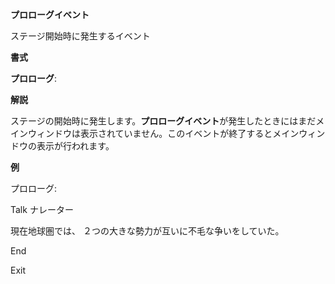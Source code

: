 **プロローグイベント**

ステージ開始時に発生するイベント

**書式**

**プロローグ**:

**解説**

ステージの開始時に発生します。**プロローグイベント**が発生したときにはまだメインウィンドウは表示されていません。このイベントが終了するとメインウィンドウの表示が行われます。

**例**

プロローグ:

Talk ナレーター

現在地球圏では、 ２つの大きな勢力が互いに不毛な争いをしていた。

End

Exit
